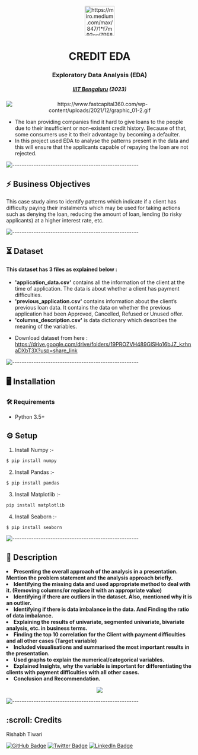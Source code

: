 
<p align="center"> 
  <img src="https://miro.medium.com/max/847/1*f7m92eei7PE8gFyaCQnXMw.jpeg" alt="https://miro.medium.com/max/847/1*f7m92eei7PE8gFyaCQnXMw.jpeg" width="80px" height="80px">
</p>
<h1 align="center"> CREDIT EDA </h1>
<h3 align="center">  Exploratory Data Analysis (EDA)  </h3>
<h5 align="center">  <a href="https://www.concordia.ca/">IIIT Bengaluru</a> (2023) </h5>

<p align="center"> 
   <img src="https://www.fastcapital360.com/wp-content/uploads/2021/12/graphic_01-2.gif" alt="https://www.fastcapital360.com/wp-content/uploads/2021/12/graphic_01-2.gif">

- The loan providing companies find it hard to give loans to the people due to their insufficient or non-existent credit history. Because of that, some consumers use it to their advantage by becoming a defaulter. 
- In this project used EDA to analyse the patterns present in the data and this will ensure that the applicants capable of repaying the loan are not rejected.

![-----------------------------------------------------](https://raw.githubusercontent.com/andreasbm/readme/master/assets/lines/rainbow.png)


<h2> ⚡️ Business Objectives</h2>
</b>This case study aims to identify patterns which indicate if a client has difficulty paying their instalments which may be used for taking actions such as denying the loan, reducing the amount of loan, lending (to risky applicants) at a higher interest rate, etc. </b>

![-----------------------------------------------------](https://raw.githubusercontent.com/andreasbm/readme/master/assets/lines/rainbow.png)

## ⏳ Dataset

<h4>This dataset has 3 files as explained below :</h4> 

<ul>
<li><b>'application_data.csv'</b> contains all the information of the client at the time of application.
The data is about whether a client has payment difficulties.

<li><b>'previous_application.csv'</b> contains information about the client’s previous loan data. It contains the data on whether the previous application had been Approved, Cancelled, Refused or Unused offer.

<li><b>'columns_description.csv'</b> is data dictionary which describes the meaning of the variables.
</ul>

- Download dataset from here : https://drive.google.com/drive/folders/19PROZVH489GlSHo16bJZ_kzhnaDXbT3X?usp=share_link
  


![-----------------------------------------------------](https://raw.githubusercontent.com/andreasbm/readme/master/assets/lines/rainbow.png)

## :desktop_computer:	Installation
### :hammer_and_wrench: Requirements
* Python 3.5+

## :gear: Setup
1. Install Numpy :-
```bash
$ pip install numpy
```
2. Install Pandas :-
```bash
$ pip install pandas

```
3. Install Matplotlib :-
```bash
pip install matplotlib
```
4. Install Seaborn :-
```bash
$ pip install seaborn

```

![-----------------------------------------------------](https://raw.githubusercontent.com/andreasbm/readme/master/assets/lines/rainbow.png)


## 📝 Description


<li><b> Presenting the overall approach of the analysis in a presentation. Mention the problem statement and the analysis approach briefly.</b> 

<li><b> Identifying the missing data and used appropriate method to deal with it. (Removing columns/or replace it with an appropriate value)</b>

<li><b> Identifying if there are outliers in the dataset. Also, mentioned why it is an outlier.</b>

<li><b> Identifying if there is data imbalance in the data. And Finding the ratio of data imbalance.</b>

<li><b> Explaining the results of univariate, segmented univariate, bivariate analysis, etc. in business terms.</b>

<li><b> Finding the top 10 correlation for the Client with payment difficulties and all other cases (Target variable)</b>

<li><b> Included visualisations and summarised the most important results in the presentation.</b>

<li><b> Used graphs to explain the numerical/categorical variables.</b>

<li><b> Explained Insights, why the variable is important for differentiating the clients with payment difficulties with all other cases.</b>

<li><b> Conclusion and Recommendation.</b>

<p align="center"> 
    <img src="https://s.wsj.net/public/resources/images/OG-CD365_201812_SOC_20181227121928.gif">


![-----------------------------------------------------](https://raw.githubusercontent.com/andreasbm/readme/master/assets/lines/rainbow.png)

<!-- CREDITS -->
<h2 id="credits"> :scroll: Credits</h2>

Rishabh Tiwari

[![GitHub Badge](https://img.shields.io/badge/GitHub-100000?style=for-the-badge&logo=github&logoColor=white)](https://github.com/irishabhtiwari)
[![Twitter Badge](https://img.shields.io/badge/Twitter-1DA1F2?style=for-the-badge&logo=twitter&logoColor=white)](https://twitter.com/irishabhtiwari)
[![LinkedIn Badge](https://img.shields.io/badge/LinkedIn-0077B5?style=for-the-badge&logo=linkedin&logoColor=white)](https://www.linkedin.com/in/smsrishabh)
